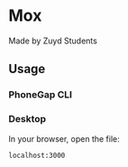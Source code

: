# Mox
 
Made by Zuyd Students
## Usage

### PhoneGap CLI


### Desktop

In your browser, open the file:

    localhost:3000

